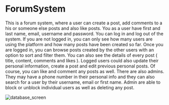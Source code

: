 # ForumSystem
This is a forum system, where a user can create a post, add comments to a his or someone else posts and also like posts. You as a user have first and last name, email, username and password. You can log in and log out of the system. If you are not logged in, you can only see how many users are using the platform and how many posts have been created so far. Once you are logged in, you can browse posts created by the other users with an option to sort and filter them. You can also see the details of every post ( title, content, comments and likes ). Logged users could also update their personal information, create a post and edit previous personal posts. Of course, you can like and comment any posts as well. There are also admins. They may have a phone number in their personal info and they can also search for a user by their username, email or first name. Admin are able to block or unblock individual users as well as deleting any post.

![database_screen](https://github.com/user-attachments/assets/cc129bec-f92c-4187-8058-fc7c0bb58e6c)

